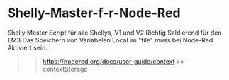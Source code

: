 # Shelly-Master-f-r-Node-Red
Shelly Master Script für alle Shellys, V1 und V2 Richtig Saldierend für den EM3
Das Speichern von Variabelen Local im "file" muss bei Node-Red Aktiviert sein.
>> https://nodered.org/docs/user-guide/context >> contextStorage

